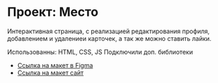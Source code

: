 # Проект: Место

Интерактивная страница, с реализацией редактирования профиля, добавлением и удалениеи карточек, а так же можно ставить лайки.

Использованны: HTML, CSS, JS
Подключили доп. библиотеки

- [Ссылка на макет в Figma](https://www.figma.com/file/2cn9N9jSkmxD84oJik7xL7/JavaScript.-Sprint-4?node-id=0%3A1)
- [Ссылка на макет сайт](https://nata-naumova.github.io/mesto/)

